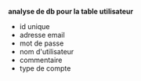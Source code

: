 **analyse de db pour la table utilisateur**

- id unique
- adresse email
- mot de passe
- nom d'utilisateur 
- commentaire
- type de compte

